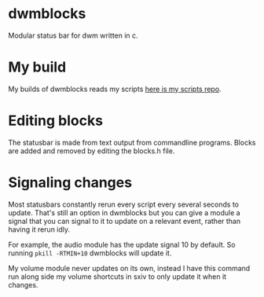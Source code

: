 # dwmblocks

Modular status bar for dwm written in c.

# My build

My builds of dwmblocks reads my scripts [here is my scripts repo](https://github.com/ayylouu/scripts/).

# Editing blocks

The statusbar is made from text output from commandline programs. Blocks are added and removed by editing the blocks.h file.

# Signaling changes

Most statusbars constantly rerun every script every several seconds to update. That's still an option in dwmblocks but you can give a module a signal that you can signal to it to update on a relevant event, rather than having it rerun idly.

For example, the audio module has the update signal 10 by default. So running `pkill -RTMIN+10` dwmblocks will update it.

My volume module never updates on its own, instead I have this command run along side my volume shortcuts in sxiv to only update it when it changes.
